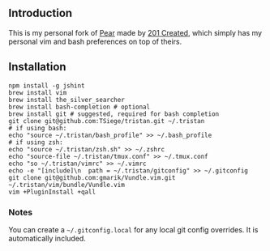 ## Introduction
This is my personal fork of [Pear](https://github.com/201-created/pear) made by [201 Created](http://www.201-created.com/), which simply has my personal vim and bash preferences on top of theirs.

## Installation

```
npm install -g jshint
brew install vim
brew install the_silver_searcher
brew install bash-completion # optional
brew install git # suggested, required for bash completion
git clone git@github.com:TSiege/tristan.git ~/.tristan
# if using bash:
echo "source ~/.tristan/bash_profile" >> ~/.bash_profile
# if using zsh:
echo "source ~/.tristan/zsh.sh" >> ~/.zshrc
echo "source-file ~/.tristan/tmux.conf" >> ~/.tmux.conf
echo "so ~/.tristan/vimrc" >> ~/.vimrc
echo -e "[include]\n  path = ~/.tristan/gitconfig" >> ~/.gitconfig
git clone git@github.com:gmarik/Vundle.vim.git ~/.tristan/vim/bundle/Vundle.vim
vim +PluginInstall +qall
```

### Notes

You can create a `~/.gitconfig.local` for any local git config overrides. It
is automatically included.
